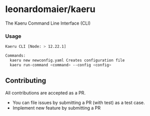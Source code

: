 # leonardomaier/kaeru

The Kaeru Command Line Interface (CLI)

### Usage

```bash
Kaeru CLI [Node: > 12.22.1]

Commands:
  kaeru new newconfig.yaml Creates configuration file
  kaeru run-command <command> --config <config>
``` 

## Contributing

All contributions are accepted as a PR.

- You can file issues by submitting a PR (with test) as a test case.
- Implement new feature by submitting a PR
